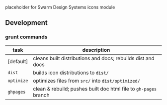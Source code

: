 placeholder for Swarm Design Systems icons module

## Development

### grunt commands

task         | description
------------ | ------------------------
[default]    | cleans built distributions and docs; rebuilds dist and docs
`dist`       | builds icon distributions to `dist/`
`optimize`   | optimizes files from `src/` into `dist/optimized/`
`ghpages`    | clean & rebuild; pushes built doc html file to `gh-pages` branch
